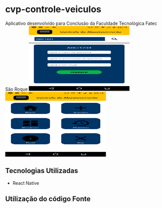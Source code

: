 # cvp-controle-veiculos
Aplicativo desenvolvido para Conclusão da Faculdade Tecnológica Fatec São Roque
<img src="https://github.com/robertsilva4/cvp-controle-veiculos/blob/main/abastecer.png"  width="320" height="205"></img>
<img src="https://github.com/robertsilva4/cvp-controle-veiculos/blob/main/menu.png"  width="320" height="205"></img>
## Tecnologias Utilizadas
- React Native
## Utilização do código Fonte
